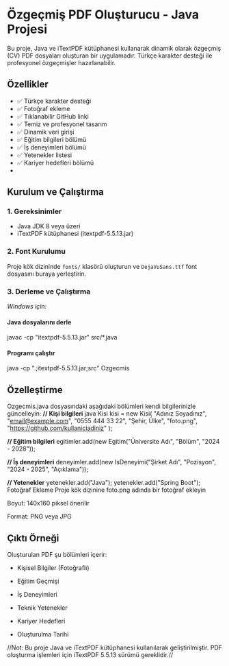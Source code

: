 # Özgeçmiş PDF Oluşturucu - Java Projesi

Bu proje, Java ve iTextPDF kütüphanesi kullanarak dinamik olarak özgeçmiş (CV) PDF dosyaları oluşturan bir uygulamadır. Türkçe karakter desteği ile profesyonel özgeçmişler hazırlanabilir.

## Özellikler
- ✅ Türkçe karakter desteği
- ✅ Fotoğraf ekleme
- ✅ Tıklanabilir GitHub linki
- ✅ Temiz ve profesyonel tasarım
- ✅ Dinamik veri girişi
- ✅ Eğitim bilgileri bölümü
- ✅ İş deneyimleri bölümü
- ✅ Yetenekler listesi
- ✅ Kariyer hedefleri bölümü
- 
## Kurulum ve Çalıştırma

### 1. Gereksinimler
- Java JDK 8 veya üzeri
- iTextPDF kütüphanesi (itextpdf-5.5.13.jar)

### 2. Font Kurulumu
Proje kök dizininde `fonts/` klasörü oluşturun ve `DejaVuSans.ttf` font dosyasını buraya yerleştirin.

### 3. Derleme ve Çalıştırma

*Windows için:*
#### Java dosyalarını derle
javac -cp "itextpdf-5.5.13.jar" src/*.java

#### Programı çalıştır
java -cp ".;itextpdf-5.5.13.jar;src" Ozgecmis

## Özelleştirme
Ozgecmis.java dosyasındaki aşağıdaki bölümleri kendi bilgilerinizle güncelleyin:
**// Kişi bilgileri**
java
Kisi kisi = new Kisi(
    "Adınız Soyadınız",
    "email@example.com",
    "0555 444 33 22",
    "Şehir, Ülke",
    "foto.png",
    "https://github.com/kullaniciadiniz"
);

**// Eğitim bilgileri**
egitimler.add(new Egitim("Üniversite Adı", "Bölüm", "2024 - 2028"));

**// İş deneyimleri**
deneyimler.add(new IsDeneyimi("Şirket Adı", "Pozisyon", "2024 - 2025", "Açıklama"));

**// Yetenekler**
yetenekler.add("Java");
yetenekler.add("Spring Boot");
Fotoğraf Ekleme
Proje kök dizinine foto.png adında bir fotoğraf ekleyin

Boyut: 140x160 piksel önerilir

Format: PNG veya JPG

## Çıktı Örneği
 Oluşturulan PDF şu bölümleri içerir:

- Kişisel Bilgiler (Fotoğraflı)

- Eğitim Geçmişi

- İş Deneyimleri

- Teknik Yetenekler

- Kariyer Hedefleri

- Oluşturulma Tarihi

//Not: Bu proje Java ve iTextPDF kütüphanesi kullanılarak geliştirilmiştir. PDF oluşturma işlemleri için iTextPDF 5.5.13 sürümü gereklidir.//
